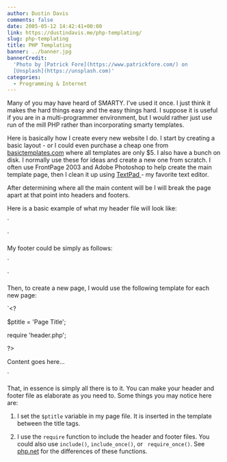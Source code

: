 ```yaml
---
author: Dustin Davis
comments: false
date: 2005-05-12 14:42:41+00:00
link: https://dustindavis.me/php-templating/
slug: php-templating
title: PHP Templating
banner: ../banner.jpg
bannerCredit:
  'Photo by [Patrick Fore](https://www.patrickfore.com/) on
  [Unsplash](https://unsplash.com)'
categories:
  - Programming & Internet
---
```


Many of you may have heard of SMARTY. I've used it once. I just think it makes
the hard things easy and the easy things hard. I suppose it is useful if you are
in a multi-programmer environment, but I would rather just use run of the mill
PHP rather than incorporating smarty templates.

<!-- more -->

Here is basically how I create every new website I do. I start by creating a
basic layout - or I could even purchase a cheap one from
[basictemplates.com](http://basictemplates.com/) where all templates are only
\$5. I also have a bunch on disk. I normally use these for ideas and create a
new one from scratch. I often use FrontPage 2003 and Adobe Photoshop to help
create the main template page, then I clean it up using
[TextPad ](http://www.textpad.com/)- my favorite text editor.

After determining where all the main content will be I will break the page apart
at that point into headers and footers.

Here is a basic example of what my header file will look like:

`

<html>

<head>

<title><?=$ptitle?></title>

</head>

<body>`

My footer could be simply as follows:

`</body>

</html>`

Then, to create a new page, I would use the following template for each new
page:

`<?

\$ptitle = 'Page Title';

require 'header.php';

?>

Content goes here...

<?  

require 'footer.php';  

?>`

That, in essence is simply all there is to it. You can make your header and
footer file as elaborate as you need to. Some things you may notice here are:

1. I set the `$ptitle` variable in my page file. It is inserted in the template
   between the title tags.

2. I use the `require` function to include the header and footer files. You
   could also use `include()`, `include_once()`, or ` require_once()`. See
   [php.net](http://www.php.net) for the differences of these functions.

